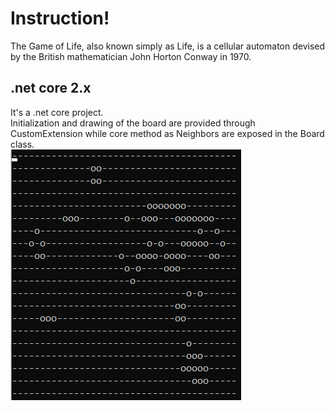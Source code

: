 # Instruction!

The Game of Life, also known simply as Life, is a cellular automaton devised by the British mathematician John Horton Conway in 1970.


## .net core 2.x
 It's a .net core project.   
 Initialization and drawing of the board are provided through CustomExtension while core method as Neighbors are exposed in the Board class.   
 ![Game of Life](glf.PNG)
 